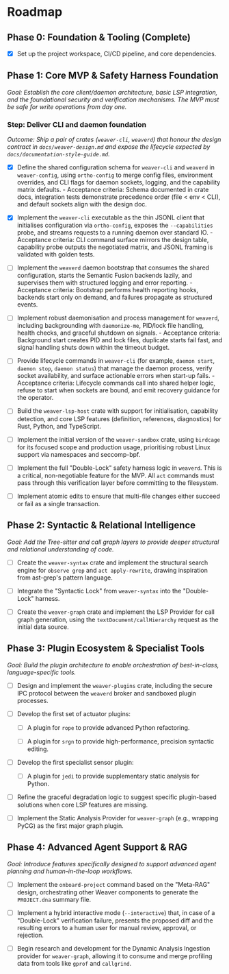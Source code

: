 # Roadmap

## Phase 0: Foundation & Tooling (Complete)

- [x] Set up the project workspace, CI/CD pipeline, and core dependencies.

## Phase 1: Core MVP & Safety Harness Foundation

*Goal: Establish the core client/daemon architecture, basic LSP integration,
and the foundational security and verification mechanisms. The MVP must be safe
for write operations from day one.*

### Step: Deliver CLI and daemon foundation

*Outcome: Ship a pair of crates (`weaver-cli`, `weaverd`) that honour the
design contract in `docs/weaver-design.md` and expose the lifecycle expected by
`docs/documentation-style-guide.md`.*

- [x] Define the shared configuration schema for `weaver-cli` and `weaverd`
      in `weaver-config`, using `ortho-config` to merge config files,
      environment overrides, and CLI flags for daemon sockets, logging, and the
      capability matrix defaults.
      - Acceptance criteria: Schema documented in crate docs, integration tests
        demonstrate precedence order (file < env < CLI), and default sockets
        align with the design doc.
- [x] Implement the `weaver-cli` executable as the thin JSONL client that
      initialises configuration via `ortho-config`, exposes the
      `--capabilities` probe, and streams requests to a running daemon over
      standard IO.
      - Acceptance criteria: CLI command surface mirrors the design table,
        capability probe outputs the negotiated matrix, and JSONL framing is
        validated with golden tests.
- [ ] Implement the `weaverd` daemon bootstrap that consumes the shared
      configuration, starts the Semantic Fusion backends lazily, and supervises
      them with structured logging and error reporting.
      - Acceptance criteria: Bootstrap performs health reporting hooks,
        backends start only on demand, and failures propagate as structured
        events.
- [ ] Implement robust daemonisation and process management for `weaverd`,
      including backgrounding with `daemonize-me`, PID/lock file handling,
      health checks, and graceful shutdown on signals.
      - Acceptance criteria: Background start creates PID and lock files,
        duplicate starts fail fast, and signal handling shuts down within the
        timeout budget.
- [ ] Provide lifecycle commands in `weaver-cli` (for example, `daemon start`,
      `daemon stop`, `daemon status`) that manage the daemon process, verify
      socket availability, and surface actionable errors when start-up fails.
      - Acceptance criteria: Lifecycle commands call into shared helper logic,
        refuse to start when sockets are bound, and emit recovery guidance for
        the operator.

- [ ] Build the `weaver-lsp-host` crate with support for initialisation,
    capability detection, and core LSP features (definition, references,
    diagnostics) for Rust, Python, and TypeScript.

- [ ] Implement the initial version of the `weaver-sandbox` crate, using
    `birdcage` for its focused scope and production usage, prioritising robust
    Linux support via namespaces and seccomp-bpf.

- [ ] Implement the full "Double-Lock" safety harness logic in `weaverd`.
    This is a critical, non-negotiable feature for the MVP. All `act` commands
    must pass through this verification layer before committing to the
    filesystem.

- [ ] Implement atomic edits to ensure that multi-file changes either succeed
    or fail as a single transaction.

## Phase 2: Syntactic & Relational Intelligence

*Goal: Add the Tree-sitter and call graph layers to provide deeper structural
and relational understanding of code.*

- [ ] Create the `weaver-syntax` crate and implement the structural search
    engine for `observe grep` and `act apply-rewrite`, drawing inspiration from
    ast-grep's pattern language.

- [ ] Integrate the "Syntactic Lock" from `weaver-syntax` into the
    "Double-Lock" harness.

- [ ] Create the `weaver-graph` crate and implement the LSP Provider for call
    graph generation, using the `textDocument/callHierarchy` request as the
    initial data source.

## Phase 3: Plugin Ecosystem & Specialist Tools

*Goal: Build the plugin architecture to enable orchestration of best-in-class,
language-specific tools.*

- [ ] Design and implement the `weaver-plugins` crate, including the secure
    IPC protocol between the `weaverd` broker and sandboxed plugin processes.

- [ ] Develop the first set of actuator plugins:

  - [ ] A plugin for `rope` to provide advanced Python refactoring.

  - [ ] A plugin for `srgn` to provide high-performance, precision
        syntactic editing.

- [ ] Develop the first specialist sensor plugin:

  - [ ] A plugin for `jedi` to provide supplementary static analysis for
        Python.

- [ ] Refine the graceful degradation logic to suggest specific plugin-based
    solutions when core LSP features are missing.

- [ ] Implement the Static Analysis Provider for `weaver-graph` (e.g.,
    wrapping PyCG) as the first major graph plugin.

## Phase 4: Advanced Agent Support & RAG

*Goal: Introduce features specifically designed to support advanced agent
planning and human-in-the-loop workflows.*

- [ ] Implement the `onboard-project` command based on the "Meta-RAG" design,
    orchestrating other Weaver components to generate the `PROJECT.dna` summary
    file.

- [ ] Implement a hybrid interactive mode (`--interactive`) that, in case of
    a "Double-Lock" verification failure, presents the proposed diff and the
    resulting errors to a human user for manual review, approval, or rejection.

- [ ] Begin research and development for the Dynamic Analysis Ingestion
    provider for `weaver-graph`, allowing it to consume and merge profiling
    data from tools like `gprof` and `callgrind`.
